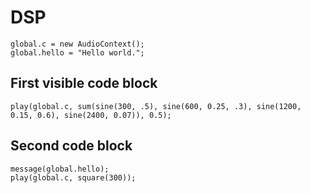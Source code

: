 <script src="global.js"></script>

# DSP

```runHiddenJS
global.c = new AudioContext();
global.hello = "Hello world.";
```

## First visible code block

```runJS
play(global.c, sum(sine(300, .5), sine(600, 0.25, .3), sine(1200, 0.15, 0.6), sine(2400, 0.07)), 0.5);
```


## Second code block

```runJS
message(global.hello);
play(global.c, square(300));
```



<script src="lib.js"></script>
<script src="make-runnable.js"></script>

